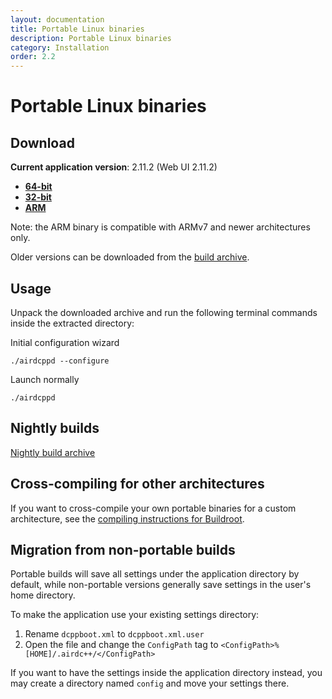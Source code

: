 ```yaml
---
layout: documentation
title: Portable Linux binaries
description: Portable Linux binaries
category: Installation
order: 2.2
---
```


# Portable Linux binaries

## Download

**Current application version**: 2.11.2 (Web UI 2.11.2)

- **[64-bit](https://web-builds.airdcpp.net/stable/airdcpp_2.11.2_webui-2.11.2_64-bit_portable.tar.gz)**
- **[32-bit](https://web-builds.airdcpp.net/stable/airdcpp_2.11.2_webui-2.11.2_32-bit_portable.tar.gz)**
- **[ARM](https://web-builds.airdcpp.net/stable/airdcpp_2.11.2_webui-2.11.2_armhf_portable.tar.gz)**

Note: the ARM binary is compatible with ARMv7 and newer architectures only.

Older versions can be downloaded from the [build archive](http://web-builds.airdcpp.net/stable/).


## Usage

Unpack the downloaded archive and run the following terminal commands inside the extracted directory:

Initial configuration wizard

`./airdcppd --configure`

Launch normally

`./airdcppd`


## Nightly builds

[Nightly build archive](https://web-builds.airdcpp.net/develop/)


## Cross-compiling for other architectures

If you want to cross-compile your own portable binaries for a custom architecture, see the [compiling instructions for Buildroot](https://github.com/airdcpp-web/airdcpp-webclient/tree/master/buildroot).


## Migration from non-portable builds

Portable builds will save all settings under the application directory by default, while non-portable versions generally save settings in the user's home directory.

To make the application use your existing settings directory:

1. Rename `dcppboot.xml` to `dcppboot.xml.user`
2. Open the file and change the `ConfigPath` tag to `<ConfigPath>%[HOME]/.airdc++/</ConfigPath>`

If you want to have the settings inside the application directory instead, you may create a directory named `config` and move your settings there.
